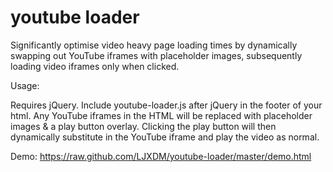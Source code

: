 youtube loader
==============

Significantly optimise video heavy page loading times by dynamically swapping out YouTube iframes with placeholder images, subsequently loading video iframes only when clicked.

Usage:

Requires jQuery. Include youtube-loader.js after jQuery in the footer of your html. Any YouTube iframes in the HTML will be replaced with placeholder images & a play button overlay. Clicking the play button will then dynamically substitute in the YouTube iframe and play the video as normal.

Demo: https://raw.github.com/LJXDM/youtube-loader/master/demo.html